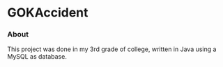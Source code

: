 # GOKAccident

### About

This project was done in my 3rd grade of college, written in Java using a MySQL as database.
